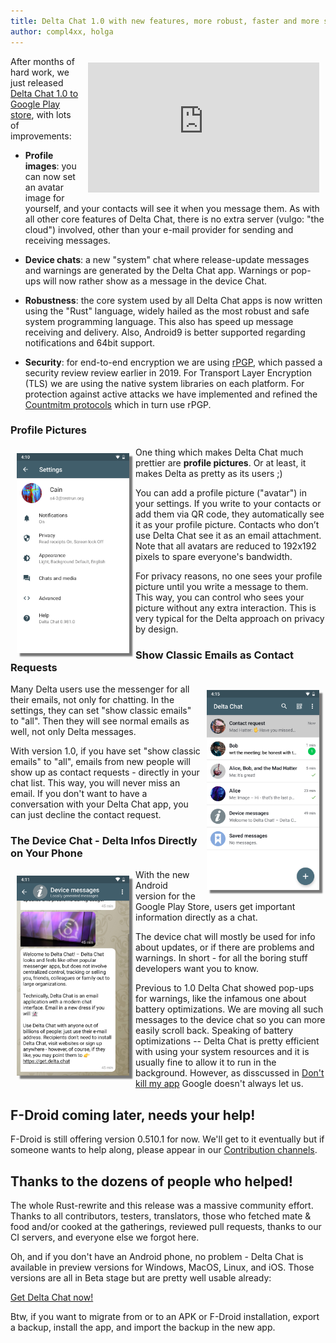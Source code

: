 ```yaml
---
title: Delta Chat 1.0 with new features, more robust, faster and more secure 
author: compl4xx, holga
---
```


<iframe width="370" height="208" src="https://www.youtube.com/embed/yPEjYpE_kvc" frameborder="0" allow="accelerometer; autoplay; encrypted-media; gyroscope; picture-in-picture" allowfullscreen style="float: right; margin: 10px;display: block;" ></iframe>

After months of hard work, we just released [Delta Chat 1.0 to Google Play store](https://play.google.com/store/apps/details?id=chat.delta), with lots of improvements: 

- **Profile images**: you can now set an avatar image for yourself, and your
  contacts will see it when you message them. As with all other core 
  features of Delta Chat, there is no extra server (vulgo: "the cloud") 
  involved, other than your e-mail provider for sending and receiving messages. 

- **Device chats**: a new "system" chat where release-update messages and warnings
  are generated by the Delta Chat app. Warnings or pop-ups will now rather
  show as a message in the device Chat.

- **Robustness**: the core system used by all Delta Chat apps is now written
  using the "Rust" language, widely hailed as the most robust and safe 
  system programming language. This also has speed up message receiving
  and delivery. Also, Android9 is better supported regarding notifications 
  and 64bit support.

- **Security**: for end-to-end encryption we are using 
  [rPGP](https://github.com/rpgp/rpgp), which passed 
  a security review review earlier in 2019. For Transport 
  Layer Encryption (TLS) we are using the native system libraries
  on each platform. For protection against active attacks we 
  have implemented and refined the [Countmitm protocols](https://countermitm.readthedocs.io/en/latest/new.html)
  which in turn use rPGP. 

### Profile Pictures

<img src="../assets/blog/screenshots/2019-12-17-delta-chat-google-play-release-settings-light.png" width="180" 
style="float: left; margin: 10px;display: block;box-shadow: 5px 5px 2px #777;" /> 

One thing which makes Delta Chat much prettier are **profile pictures**. Or at
least, it makes Delta as pretty as its users ;)

You can add a profile picture ("avatar") in your settings. If you write to your contacts
or add them via QR code, they automatically see it as your profile picture.
Contacts who don’t use Delta Chat see it as an email attachment. Note that
all avatars are reduced to 192x192 pixels to spare everyone's bandwidth. 

For privacy reasons, no one sees your profile picture until you write a message
to them. This way, you can control who sees your picture without any extra
interaction. This is very typical for the Delta approach on privacy by design.

### Show Classic Emails as Contact Requests

<img src="../assets/blog/screenshots/2019-12-17-delta-chat-google-play-release-chat-list-light.png" width="180" 
style="float: right; margin: 10px;display: block;box-shadow: 5px 5px 2px #777;" /> 

Many Delta users use the messenger for all their emails, not only for chatting.
In the settings, they can set "show classic emails" to "all". Then they will
see normal emails as well, not only Delta messages.

With version 1.0, if you have set "show classic emails" to "all", emails from
new people will show up as contact requests - directly in your chat list. This
way, you will never miss an email. If you don't want to have a conversation
with your Delta Chat app, you can just decline the contact request.

### The Device Chat - Delta Infos Directly on Your Phone

<img src="../assets/blog/screenshots/2019-12-17-delta-chat-google-play-release-device-chat-light.png" width="180" style="float: left; margin: 10px;display: block;box-shadow: 5px 5px 2px #777;" /> 

With the new Android version for the Google Play Store, users get important
information directly as a chat.

The device chat will mostly be used for info about updates, or if there are
problems and warnings. In short - for all the boring stuff developers want 
you to know.

Previous to 1.0 Delta Chat showed pop-ups for warnings, like the infamous
one about battery optimizations.  We are moving all such messages to the
device chat so you can more easily scroll back. Speaking of battery optimizations --
Delta Chat is pretty efficient with using your system resources and it is 
usually fine to allow it to run in the background. However, as disscussed 
in [Don't kill my app](https://dontkillmyapp.com/) Google doesn't always let us. 


## F-Droid coming later, needs your help! 

F-Droid is still offering version 0.510.1 for now. We'll get to it 
eventually but if someone wants to help along, please appear 
in our [Contribution channels](https://delta.chat/en/contribute).

## Thanks to the dozens of people who helped! 

The whole Rust-rewrite and this release was a massive community effort.  
Thanks to all contributors, testers, translators, those who fetched mate & food
and/or cooked at the gatherings, reviewed pull requests, thanks to our
CI servers, and everyone else we forgot here.

Oh, and if you don't have an Android phone, no problem - Delta Chat is available
in preview versions for Windows, MacOS, Linux, and iOS. Those versions 
are all in Beta stage but are pretty well usable already: 

[Get Delta Chat now!](https://get.delta.chat)

Btw, if you want to migrate from or to an APK or F-Droid installation, export a backup, 
install the app, and import the backup in the new app.
